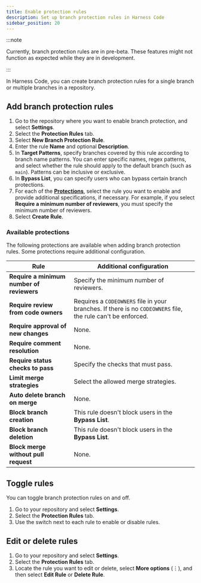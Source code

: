 ```yaml
---
title: Enable protection rules
description: Set up branch protection rules in Harness Code
sidebar_position: 20
---
```


:::note

Currently, branch protection rules are in pre-beta. These features might not function as expected while they are in development.

:::

In Harness Code, you can create branch protection rules for a single branch or multiple branches in a repository.

## Add branch protection rules

1. Go to the repository where you want to enable branch protection, and select **Settings**.
2. Select the **Protection Rules** tab.
3. Select **New Branch Protection Rule**.
4. Enter the rule **Name** and optional **Description**.
5. In **Target Patterns**, specify branches covered by this rule according to branch name patterns. You can enter specific names, regex patterns, and select whether the rule should apply to the default branch (such as `main`). Patterns can be inclusive or exclusive.
6. In **Bypass List**, you can specify users who can bypass certain branch protections.
7. For each of the [**Protections**](#available-protections), select the rule you want to enable and provide additional specifications, if necessary. For example, if you select **Require a minimum number of reviewers**, you must specify the minimum number of reviewers.
8. Select **Create Rule**.

### Available protections

The following protections are available when adding branch protection rules. Some protections require additional configuration.

| Rule | Additional configuration |
| ---- | ------------------------ |
| **Require a minimum number of reviewers** | Specify the minimum number of reviewers. |
| **Require review from code owners** | Requires a `CODEOWNERS` file in your branches. If there is no `CODEOWNERS` file, the rule can't be enforced. |
| **Require approval of new changes** | None. |
| **Require comment resolution** | None. |
| **Require status checks to pass** | Specify the checks that must pass. |
| **Limit merge strategies** | Select the allowed merge strategies. |
| **Auto delete branch on merge** | None. |
| **Block branch creation** | This rule doesn't block users in the **Bypass List**. |
| **Block branch deletion** | This rule doesn't block users in the **Bypass List**. |
| **Block merge without pull request** | None. |

## Toggle rules

You can toggle branch protection rules on and off.

1. Go to your repository and select **Settings**.
2. Select the **Protection Rules** tab.
3. Use the switch next to each rule to enable or disable rules.

## Edit or delete rules

1. Go to your repository and select **Settings**.
2. Select the **Protection Rules** tab.
3. Locate the rule you want to edit or delete, select **More options** (&vellip;), and then select **Edit Rule** or **Delete Rule**.

